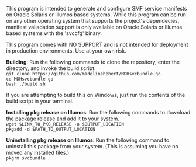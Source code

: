 
This program is intended to generate and configure SMF service manifests on Oracle Solaris or Illumos based systems.
While this program can be run on any other operating system that supports the project's dependecies, manifest valiadation support is
only available on Oracle Solaris or Illumos based systems with the 'svccfg' binary.

This program comes with NO SUPPORT and is not intended for deployment in production environments. Use at your own risk.

**Building**: Run the following commands to clone the repository, enter the directory, and invoke the build script.
<br />`git clone https://github.com/madelinehebert/MDHsvcbundle-go`
<br />`cd MDHsvcbundle-go`
<br />`bash ./build.sh`

If you are attempting to build this on Windows, just run the contents of the build script in your terminal.

**Installing pkg release on Illumos**: Run the following commands to download the package release and add it to your system.
<br /> `wget $LINK_TO_PKG_RELEASE -o $OUTPUT_LOCATION`
<br /> `pkgadd -d $PATH_TO_OUTPUT_LOCATION`

**Uninstalling pkg release on Illumos**: Run the following command to uninstall this package from your system. (This is assuming you have no moved any installed files.)
<br /> `pkgrm svcbundle`
